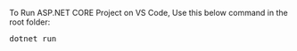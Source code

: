 To Run ASP.NET CORE Project on VS Code, Use this below command in the root folder:
<pre>dotnet run</pre>